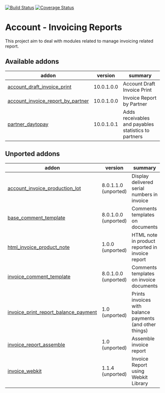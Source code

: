 [![Build Status](https://travis-ci.org/OCA/account-invoice-reporting.svg?branch=10.0)](https://travis-ci.org/OCA/account-invoice-reporting)
[![Coverage Status](https://coveralls.io/repos/OCA/account-invoice-reporting/badge.png?branch=10.0)](https://coveralls.io/r/OCA/account-invoice-reporting?branch=10.0)

Account - Invoicing Reports
===========================

This project aim to deal with modules related to manage invoicing related report.

[//]: # (addons)

Available addons
----------------
addon | version | summary
--- | --- | ---
[account_draft_invoice_print](account_draft_invoice_print/) | 10.0.1.0.0 | Account Draft Invoice Print
[account_invoice_report_by_partner](account_invoice_report_by_partner/) | 10.0.1.0.0 | Invoice Report by Partner
[partner_daytopay](partner_daytopay/) | 10.0.1.0.1 | Adds receivables and payables statistics to partners


Unported addons
---------------
addon | version | summary
--- | --- | ---
[account_invoice_production_lot](account_invoice_production_lot/) | 8.0.1.1.0 (unported) | Display delivered serial numbers in invoice
[base_comment_template](base_comment_template/) | 8.0.1.0.0 (unported) | Comments templates on documents
[html_invoice_product_note](html_invoice_product_note/) | 1.0.0 (unported) | HTML note in product reported in invoice report
[invoice_comment_template](invoice_comment_template/) | 8.0.1.0.0 (unported) | Comments templates on invoice documents
[invoice_print_report_balance_payment](invoice_print_report_balance_payment/) | 1.0 (unported) | Prints invoices with balance payments (and other things)
[invoice_report_assemble](invoice_report_assemble/) | 1.0 (unported) | Assemble invoice report
[invoice_webkit](invoice_webkit/) | 1.1.4 (unported) | Invoice Report using Webkit Library

[//]: # (end addons)
